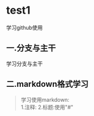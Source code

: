# test1
学习github使用
## 一.分支与主干
学习分支与主干
## 二.markdown格式学习
>学习使用markdown:  
1.注释:<!--
整段整段的不可见内容,也就是注释-->
2.标题:使用"#"

